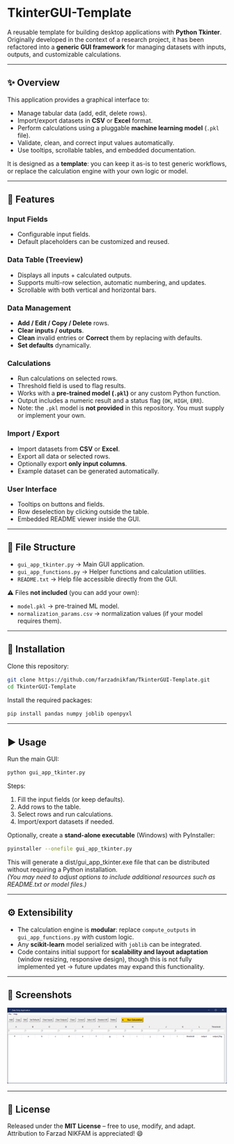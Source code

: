 # TkinterGUI-Template

A reusable template for building desktop applications with **Python Tkinter**.  
Originally developed in the context of a research project, it has been refactored into a **generic GUI framework** for managing datasets with inputs, outputs, and customizable calculations.

---

## ✨ Overview

This application provides a graphical interface to:
- Manage tabular data (add, edit, delete rows).
- Import/export datasets in **CSV** or **Excel** format.
- Perform calculations using a pluggable **machine learning model** (`.pkl` file).
- Validate, clean, and correct input values automatically.
- Use tooltips, scrollable tables, and embedded documentation.

It is designed as a **template**: you can keep it as-is to test generic workflows, or replace the calculation engine with your own logic or model.

---

## 🚀 Features

### Input Fields
- Configurable input fields.  
- Default placeholders can be customized and reused.  

### Data Table (Treeview)
- Displays all inputs + calculated outputs.  
- Supports multi-row selection, automatic numbering, and updates.  
- Scrollable with both vertical and horizontal bars.

### Data Management
- **Add / Edit / Copy / Delete** rows.  
- **Clear inputs / outputs**.  
- **Clean** invalid entries or **Correct** them by replacing with defaults.  
- **Set defaults** dynamically.

### Calculations
- Run calculations on selected rows.
- Threshold field is used to flag results.
- Works with a **pre-trained model (`.pkl`)** or any custom Python function.  
- Output includes a numeric result and a status flag (`OK`, `HIGH`, `ERR`).  
- Note: the `.pkl` model is **not provided** in this repository. You must supply or implement your own.

### Import / Export
- Import datasets from **CSV** or **Excel**.  
- Export all data or selected rows.  
- Optionally export **only input columns**.  
- Example dataset can be generated automatically.

### User Interface
- Tooltips on buttons and fields.  
- Row deselection by clicking outside the table.  
- Embedded README viewer inside the GUI.

---

## 📂 File Structure

- `gui_app_tkinter.py` → Main GUI application.  
- `gui_app_functions.py` → Helper functions and calculation utilities.  
- `README.txt` → Help file accessible directly from the GUI.  

⚠️ Files **not included** (you can add your own):  
- `model.pkl` → pre-trained ML model.  
- `normalization_params.csv` → normalization values (if your model requires them).  

---

## 🔧 Installation

Clone this repository:

```bash
git clone https://github.com/farzadnikfam/TkinterGUI-Template.git
cd TkinterGUI-Template
```

Install the required packages:

```bash
pip install pandas numpy joblib openpyxl
```

---

## ▶️ Usage

Run the main GUI:

```bash
python gui_app_tkinter.py
```

Steps:

1. Fill the input fields (or keep defaults).  
2. Add rows to the table.  
3. Select rows and run calculations.  
4. Import/export datasets if needed.  

Optionally, create a **stand-alone executable** (Windows) with PyInstaller:

```bash
pyinstaller --onefile gui_app_tkinter.py
```

This will generate a dist/gui_app_tkinter.exe file that can be distributed without requiring a Python installation.  
_(You may need to adjust options to include additional resources such as README.txt or model files.)_

---

## ⚙️ Extensibility

- The calculation engine is **modular**: replace `compute_outputs` in `gui_app_functions.py` with custom logic.  
- Any **scikit-learn** model serialized with `joblib` can be integrated.  
- Code contains initial support for **scalability and layout adaptation** (window resizing, responsive design), though this is not fully implemented yet → future updates may expand this functionality.  

---

## 📸 Screenshots

<p align="center">
  <img src="docs/gui_app_screen.png" alt="GUI Screenshot" width="600"/>
</p>

---

## 📜 License

Released under the **MIT License** – free to use, modify, and adapt.  
Attribution to Farzad NIKFAM is appreciated! 😄

